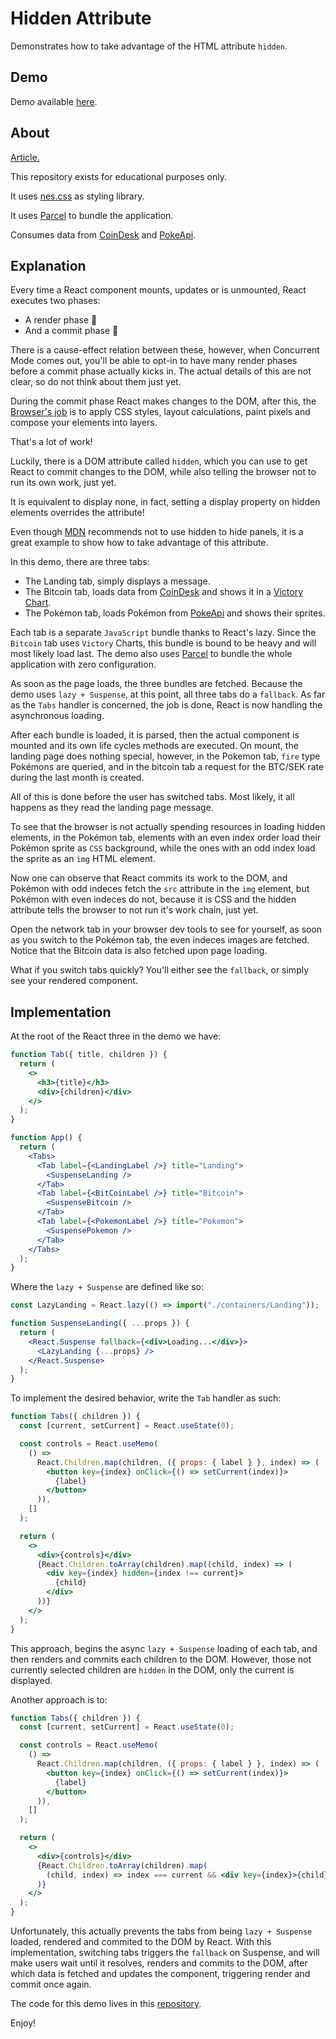 # Hidden Attribute

Demonstrates how to take advantage of the HTML attribute `hidden`.

## Demo

Demo available [here](https://hidden-attribute.surge.sh/).

## About

[Article.](https://medium.com/evolve-technology/hide-that-da6264a7e1f)

This repository exists for educational purposes only.

It uses [nes.css](https://nostalgic-css.github.io/NES.css/) as styling library.

It uses [Parcel](https://parceljs.org/) to bundle the application.

Consumes data from [CoinDesk](https://www.coindesk.com/api) and [PokeApi](https://pokeapi.co/).

## Explanation

Every time a React component mounts, updates or is unmounted, React executes two phases:

- A render phase 📖
- And a commit phase 📝

There is a cause-effect relation between these, however, when Concurrent Mode comes out, you'll be able to opt-in to have many render phases before a commit phase actually kicks in. The actual details of this are not clear, so do not think about them just yet.

During the commit phase React makes changes to the DOM, after this, the [Browser's job](https://developers.google.com/web/fundamentals/performance/rendering/) is to apply CSS styles, layout calculations, paint pixels and compose your elements into layers.

That's a lot of work!

Luckily, there is a DOM attribute called `hidden`, which you can use to get React to commit changes to the DOM, while also telling the browser not to run its own work, just yet.

It is equivalent to display none, in fact, setting a display property on hidden elements overrides the attribute!

Even though [MDN](https://developer.mozilla.org/en-US/docs/Web/HTML/Global_attributes/hidden) recommends not to use hidden to hide panels, it is a great example to show how to take advantage of this attribute.

In this demo, there are three tabs:

- The Landing tab, simply displays a message.
- The Bitcoin tab, loads data from [CoinDesk](https://www.coindesk.com/api) and shows it in a [Victory Chart](https://formidable.com/open-source/victory/docs).
- The Pokémon tab, loads Pokémon from [PokeApi](https://pokeapi.co/) and shows their sprites.

Each tab is a separate `JavaScript` bundle thanks to React's lazy. Since the `Bitcoin` tab uses `Victory` Charts, this bundle is bound to be heavy and will most likely load last. The demo also uses [Parcel](https://parceljs.org) to bundle the whole application with zero configuration.

As soon as the page loads, the three bundles are fetched. Because the demo uses `lazy + Suspense`, at this point, all three tabs do a `fallback`. As far as the `Tabs` handler is concerned, the job is done, React is now handling the asynchronous loading.

After each bundle is loaded, it is parsed, then the actual component is mounted and its own life cycles methods are executed. On mount, the landing page does nothing special, however, in the Pokemon tab, `fire` type Pokémons are queried, and in the bitcoin tab a request for the BTC/SEK rate during the last month is created.

All of this is done before the user has switched tabs. Most likely, it all happens as they read the landing page message.

To see that the browser is not actually spending resources in loading hidden elements, in the Pokémon tab, elements with an even index order load their Pokémon sprite as `CSS` background, while the ones with an odd index load the sprite as an `img` HTML element.

Now one can observe that React commits its work to the DOM, and Pokémon with odd indeces fetch the `src` attribute in the `img` element, but Pokémon with even indeces do not, because it is CSS and the hidden attribute tells the browser to not run it's work chain, just yet.

Open the network tab in your browser dev tools to see for yourself, as soon as you switch to the Pokémon tab, the even indeces images are fetched. Notice that the Bitcoin data is also fetched upon page loading.

What if you switch tabs quickly? You'll either see the `fallback`, or simply see your rendered component.

## Implementation

At the root of the React three in the demo we have:

```jsx
function Tab({ title, children }) {
  return (
    <>
      <h3>{title}</h3>
      <div>{children}</div>
    </>
  );
}

function App() {
  return (
    <Tabs>
      <Tab label={<LandingLabel />} title="Landing">
        <SuspenseLanding />
      </Tab>
      <Tab label={<BitCoinLabel />} title="Bitcoin">
        <SuspenseBitcoin />
      </Tab>
      <Tab label={<PokemonLabel />} title="Pokemon">
        <SuspensePokemon />
      </Tab>
    </Tabs>
  );
}
```

Where the `lazy + Suspense` are defined like so:

```jsx
const LazyLanding = React.lazy(() => import("./containers/Landing"));

function SuspenseLanding({ ...props }) {
  return (
    <React.Suspense fallback={<div>Loading...</div>}>
      <LazyLanding {...props} />
    </React.Suspense>
  );
}
```

To implement the desired behavior, write the `Tab` handler as such:

```jsx
function Tabs({ children }) {
  const [current, setCurrent] = React.useState(0);

  const controls = React.useMemo(
    () =>
      React.Children.map(children, ({ props: { label } }, index) => (
        <button key={index} onClick={() => setCurrent(index)}>
          {label}
        </button>
      )),
    []
  );

  return (
    <>
      <div>{controls}</div>
      {React.Children.toArray(children).map((child, index) => (
        <div key={index} hidden={index !== current}>
          {child}
        </div>
      ))}
    </>
  );
}
```

This approach, begins the async `lazy + Suspense` loading of each tab, and then renders and commits each children to the DOM. However, those not currently selected children are `hidden` in the DOM, only the current is displayed.

Another approach is to:

```jsx
function Tabs({ children }) {
  const [current, setCurrent] = React.useState(0);

  const controls = React.useMemo(
    () =>
      React.Children.map(children, ({ props: { label } }, index) => (
        <button key={index} onClick={() => setCurrent(index)}>
          {label}
        </button>
      )),
    []
  );

  return (
    <>
      <div>{controls}</div>
      {React.Children.toArray(children).map(
        (child, index) => index === current && <div key={index}>{child}</div>
      )}
    </>
  );
}
```

Unfortunately, this actually prevents the tabs from being `lazy + Suspense` loaded, rendered and commited to the DOM by React. With this implementation, switching tabs triggers the `fallback` on Suspense, and will make users wait until it resolves, renders and commits to the DOM, after which data is fetched and updates the component, triggering render and commit once again.

The code for this demo lives in this [repository](https://github.com/icyJoseph/hidden-attribute).

Enjoy!
